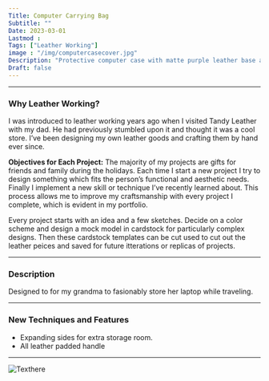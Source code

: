 ```yaml
---
Title: Computer Carrying Bag
Subtitle: ""
Date: 2023-03-01
Lastmod : 
Tags: ["Leather Working"]
image : "/img/computercasecover.jpg"
Description: "Protective computer case with matte purple leather base and light tan accents."
Draft: false
---
```


--- 
### Why Leather Working?

I was introduced to leather working years ago when I visited Tandy Leather with my dad. He had previously stumbled upon it and thought it was a cool store. I’ve been designing my own leather goods and crafting them by hand ever since. 

**Objectives for Each Project:**
The majority of my projects are gifts for friends and family during the holidays. Each time I start a new project I try to design something which fits the person’s functional and aesthetic needs. Finally I implement a new skill or technique I’ve recently learned about. This process allows me to improve my craftsmanship with every project I complete, which is evident in my portfolio. 

Every project starts with an idea and a few sketches. Decide on a color scheme and design a mock model in cardstock for particularly complex designs. Then these cardstock templates can be cut used to cut out the leather peices and saved for future itterations or replicas of projects.

--- 

### Description ###
Designed to for my grandma to fasionably store her laptop while traveling.

---

### New Techniques and Features
* Expanding sides for extra storage room.
* All leather padded handle

---

![Texthere](/img/computerbagcollage.jpg "")